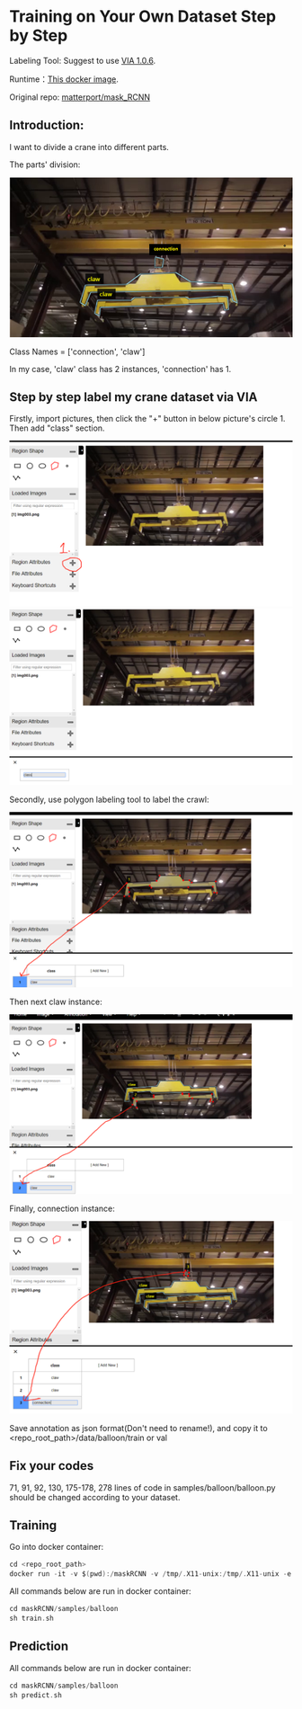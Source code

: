 # Training on Your Own Dataset Step by Step
Labeling Tool: Suggest to use [VIA 1.0.6](http://www.robots.ox.ac.uk/~vgg/software/via/via-1.0.6.html).

Runtime：[This docker image](https://hub.docker.com/r/waleedka/modern-deep-learning/).

Original repo: [matterport/mask_RCNN](https://github.com/matterport/Mask_RCNN)
## Introduction: 
I want to divide a crane into different parts. 

The parts' division:

![](repo_pictures/firstWay.png)

Class Names = ['connection', 'claw']

In my case, 'claw' class has 2 instances, 'connection' has 1.
## Step by step label my crane dataset via VIA
Firstly, import pictures, then click the "+" button in below picture's circle 1. Then add "class" section.

![](repo_pictures/step1.jpg)
![](repo_pictures/step2.jpg)

Secondly, use polygon labeling tool to label the crawl:

![](repo_pictures/step3.jpg)

Then next claw instance:

![](repo_pictures/step4.jpg)

Finally, connection instance:

![](repo_pictures/step5.jpg)

Save annotation as json format(Don't need to rename!), and copy it to <repo_root_path>/data/balloon/train or val
## Fix your codes
71, 91, 92, 130, 175-178, 278 lines of code in samples/balloon/balloon.py should be changed according to your dataset.
## Training
Go into docker container:
```c
cd <repo_root_path>
docker run -it -v $(pwd):/maskRCNN -v /tmp/.X11-unix:/tmp/.X11-unix -e DISPLAY=unix$DISPLAY waleedka/modern-deep-learning bash
```
All commands below are run in docker container:
```c
cd maskRCNN/samples/balloon
sh train.sh
```
## Prediction
All commands below are run in docker container:
```c
cd maskRCNN/samples/balloon
sh predict.sh
```
